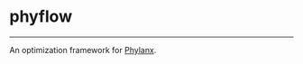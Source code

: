 <!-- 
Copyright (c) 2020 R. Tohid

Distributed under the Boost Software License, Version 1.0.(See accompanying
file LICENSE_1_0.txt or copy at http://www.boost.org/LICENSE_1_0.txt) 
-->

# phyflow

---

An optimization framework for [Phylanx](https://github.com/stellar-group/phylanx).

